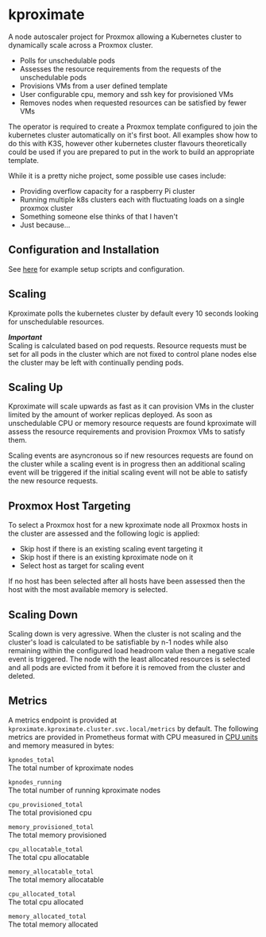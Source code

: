 # kproximate

A node autoscaler project for Proxmox allowing a Kubernetes cluster to dynamically scale across a Proxmox cluster.

* Polls for unschedulable pods
* Assesses the resource requirements from the requests of the unschedulable pods
* Provisions VMs from a user defined template
* User configurable cpu, memory and ssh key for provisioned VMs
* Removes nodes when requested resources can be satisfied by fewer VMs

The operator is required to create a Proxmox template configured to join the kubernetes cluster automatically on it's first boot. All examples show how to do this with K3S, however other kubernetes cluster flavours theoretically could be used if you are prepared to put in the work to build an appropriate template.

While it is a pretty niche project, some possible use cases include:
- Providing overflow capacity for a raspberry Pi cluster
- Running multiple k8s clusters each with fluctuating loads on a single proxmox cluster
- Something someone else thinks of that I haven't
- Just because...

## Configuration and Installation
See [here](https://github.com/lupinelab/kproximate/tree/main/examples) for example setup scripts and configuration.

## Scaling
Kproximate polls the kubernetes cluster by default every 10 seconds looking for unschedulable resources.

***Important***\
Scaling is calculated based on pod requests. Resource requests must be set for all pods in the cluster which are not fixed to control plane nodes else the cluster may be left with continually pending pods.

## Scaling Up
Kproximate will scale upwards as fast as it can provision VMs in the cluster limited by the amount of worker replicas deployed. As soon as unschedulable CPU or memory resource requests are found kproximate will assess the resource requirements and provision Proxmox VMs to satisfy them.

Scaling events are asyncronous so if new resources requests are found on the cluster while a scaling event is in progress then an additional scaling event will be triggered if the initial scaling event will not be able to satisfy the new resource requests.

## Proxmox Host Targeting
To select a Proxmox host for a new kproximate node all Proxmox hosts in the cluster are assessed and the following logic is applied:
- Skip host if there is an existing scaling event targeting it
- Skip host if there is an existing kproximate node on it
- Select host as target for scaling event

If no host has been selected after all hosts have been assessed then the host with the most available memory is selected.

## Scaling Down
Scaling down is very agressive. When the cluster is not scaling and the cluster's load is calculated to be satisfiable by n-1 nodes while also remaining within the configured load headroom value then a negative scale event is triggered. The node with the least allocated resources is selected and all pods are evicted from it before it is removed from the cluster and deleted.

## Metrics
A metrics endpoint is provided at `kproximate.kproximate.cluster.svc.local/metrics` by default. The following metrics are provided in Prometheus format with CPU measured in [CPU units](https://kubernetes.io/docs/concepts/configuration/manage-resources-containers/#meaning-of-cpu) and memory measured in bytes:

`kpnodes_total`
<br>
The total number of kproximate nodes

`kpnodes_running`
<br>
The total number of running kproximate nodes

`cpu_provisioned_total`
<br>
The total provisioned cpu

`memory_provisioned_total`
<br>
The total memory provisioned

`cpu_allocatable_total`
<br>
The total cpu allocatable

`memory_allocatable_total`
<br>
The total memory allocatable

`cpu_allocated_total`
<br>
The total cpu allocated

`memory_allocated_total`
<br>
The total memory allocated
